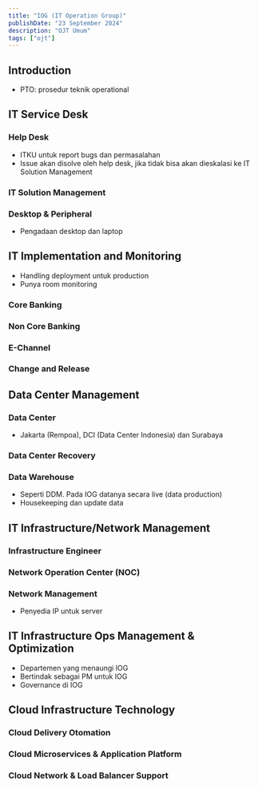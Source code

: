 ```yaml
---
title: "IOG (IT Operation Group)"
publishDate: "23 September 2024"
description: "OJT Umum"
tags: ["ojt"]
---
```


## Introduction

- PTO: prosedur teknik operational

## IT Service Desk

### Help Desk

- ITKU untuk report bugs dan permasalahan
- Issue akan disolve oleh help desk, jika tidak bisa akan dieskalasi ke IT Solution Management

### IT Solution Management

### Desktop & Peripheral

- Pengadaan desktop dan laptop

## IT Implementation and Monitoring

- Handling deployment untuk production
- Punya room monitoring

### Core Banking

### Non Core Banking

### E-Channel

### Change and Release

## Data Center Management

### Data Center

- Jakarta (Rempoa), DCI (Data Center Indonesia) dan Surabaya

### Data Center Recovery

### Data Warehouse

- Seperti DDM. Pada IOG datanya secara live (data production)
- Housekeeping dan update data

## IT Infrastructure/Network Management

### Infrastructure Engineer

### Network Operation Center (NOC)

### Network Management

- Penyedia IP untuk server

## IT Infrastructure Ops Management & Optimization

- Departemen yang menaungi IOG
- Bertindak sebagai PM untuk IOG
- Governance di IOG

## Cloud Infrastructure Technology

### Cloud Delivery Otomation

### Cloud Microservices & Application Platform

### Cloud Network & Load Balancer Support